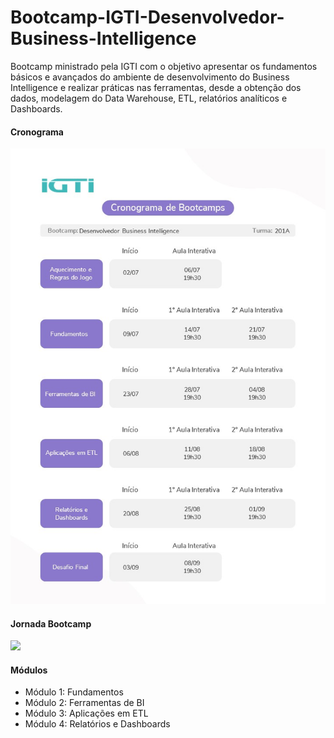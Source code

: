 # Bootcamp-IGTI-Desenvolvedor-Business-Intelligence

<p>Bootcamp ministrado pela IGTI com o objetivo apresentar os fundamentos básicos e avançados do ambiente de desenvolvimento do Business Intelligence e realizar práticas nas ferramentas, desde a obtenção dos dados, modelagem do Data Warehouse, ETL, relatórios analíticos e Dashboards.</p>

<h4>Cronograma</h4>

![](Cronograma.jpg)

<h4>Jornada Bootcamp</h4>

![](Jornada.png)

<h4>Módulos</h4>

<ul>
    <li>
        Módulo 1: Fundamentos
    </li>
    <li>
        Módulo 2: Ferramentas de BI
    </li>
    <li>
        Módulo 3: Aplicações em ETL
    </li>
    <li>
        Módulo 4: Relatórios e Dashboards
    </li>
</ul>
